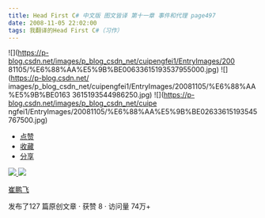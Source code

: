 ```yaml
---
title: Head First C# 中文版 图文皆译 第十一章 事件和代理 page497
date: 2008-11-05 22:02:00
tags: 我翻译的Head First C#（习作）
---
```

![](https://p-blog.csdn.net/images/p_blog_csdn_net/cuipengfei1/EntryImages/200
81105/%E6%88%AA%E5%9B%BE00633615193537955000.jpg) ![](https://p-blog.csdn.net/
images/p_blog_csdn_net/cuipengfei1/EntryImages/20081105/%E6%88%AA%E5%9B%BE0163
3615193544986250.jpg) ![](https://p-blog.csdn.net/images/p_blog_csdn_net/cuipe
ngfei1/EntryImages/20081105/%E6%88%AA%E5%9B%BE02633615193545767500.jpg)

  * [ 点赞  ](javascript:;)
  * [ 收藏  ](javascript:;)
  * [ 分享 ](javascript:;)

[ ![](https://profile.csdnimg.cn/5/2/5/3_cuipengfei1)
![](https://g.csdnimg.cn/static/user-reg-year/1x/11.png)
](https://blog.csdn.net/cuipengfei1)

[ 崔鹏飞 ](https://blog.csdn.net/cuipengfei1)

发布了127 篇原创文章  ·  获赞 8  ·  访问量 74万+


